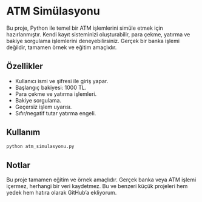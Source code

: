 # ATM Simülasyonu

Bu proje, Python ile temel bir ATM işlemlerini simüle etmek için hazırlanmıştır. Kendi kayıt sisteminizi oluşturabilir, para çekme, yatırma ve bakiye sorgulama işlemlerini deneyebilirsiniz. Gerçek bir banka işlemi değildir, tamamen örnek ve eğitim amaçlıdır.

## Özellikler

- Kullanıcı ismi ve şifresi ile giriş yapar.
- Başlangıç bakiyesi: 1000 TL.
- Para çekme ve yatırma işlemleri.
- Bakiye sorgulama.
- Geçersiz işlem uyarısı.
- Sıfır/negatif tutar yatırma engeli.

## Kullanım

```bash
python atm_simulasyonu.py
```

## Notlar

Bu proje tamamen eğitim ve örnek amaçlıdır. Gerçek banka veya ATM işlemi içermez, herhangi bir veri kaydetmez.
Bu ve benzeri küçük projeleri hem yedek hem hatıra olarak GitHub’a ekliyorum.

